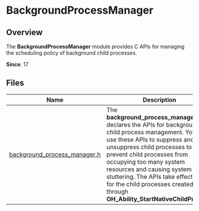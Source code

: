 # BackgroundProcessManager

## Overview

The **BackgroundProcessManager** module provides C APIs for managing the scheduling policy of background child processes.

**Since**: 17
## Files

| Name| Description|
| -- | -- |
| [background_process_manager.h](capi-background-process-manager-h.md) | The **background_process_manager.h** file declares the APIs for background child process management. You can use these APIs to suppress and unsuppress child processes to prevent child processes from occupying too many system resources and causing system stuttering. The APIs take effect only for the child processes created through **OH_Ability_StartNativeChildProcess**.|
